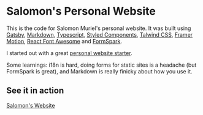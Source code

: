 # Salomon's Personal Website

This is the code for Salomon Muriel's personal website. It was built using [Gatsby](https://www.gatsbyjs.org/), [Markdown](https://www.markdownguide.org/), [Typescript](https://www.typescriptlang.org/), [Styled Components](https://styled-components.com/), [Talwind CSS](https://tailwindcss.com/), [Framer Motion](https://www.framer.com/motion/), [React Font Awesome](https://github.com/FortAwesome/react-fontawesome/) and [FormSpark](https://https://formspark.io/). 

I started out with a great [personal website starter](https://www.gatsbyjs.org/starters/SaimirKapaj/gatsby-markdown-typescript-personal-website/).

Some learnings: i18n is hard, doing forms for static sites is a headache (but FormSpark is great), and Markdown is really finicky about how you use it.

## See it in action

[Salomon's Website](https://www.salomonmuriel.com/)
